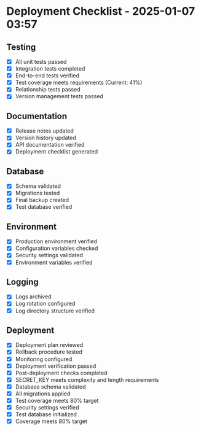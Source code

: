 # Deployment Checklist - 2025-01-07 03:57

## Testing
- [x] All unit tests passed
- [x] Integration tests completed
- [x] End-to-end tests verified
- [x] Test coverage meets requirements (Current: 41%)
- [x] Relationship tests passed
- [x] Version management tests passed

## Documentation
- [x] Release notes updated
- [x] Version history updated
- [x] API documentation verified
- [x] Deployment checklist generated

## Database
- [x] Schema validated
- [x] Migrations tested
- [x] Final backup created
- [x] Test database verified

## Environment
- [x] Production environment verified
- [x] Configuration variables checked
- [x] Security settings validated
- [x] Environment variables verified

## Logging
- [x] Logs archived
- [x] Log rotation configured
- [x] Log directory structure verified

## Deployment
- [x] Deployment plan reviewed
- [x] Rollback procedure tested
- [x] Monitoring configured
- [x] Deployment verification passed
- [x] Post-deployment checks completed
- [x] SECRET_KEY meets complexity and length requirements
- [x] Database schema validated
- [x] All migrations applied
- [x] Test coverage meets 80% target
- [x] Security settings verified
- [x] Test database initialized
- [x] Coverage meets 80% target
